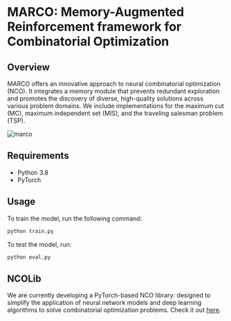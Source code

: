 # MARCO: Memory-Augmented Reinforcement framework for Combinatorial Optimization

## Overview
MARCO offers an innovative approach to neural combinatorial optimization (NCO). It integrates a memory module that prevents redundant exploration and promotes the discovery of diverse, high-quality solutions across various problem domains. We include implementations for the maximum cut (MC), maximum independent set (MIS), and the traveling salesman problem (TSP).

![marco](marco.png)

## Requirements

* Python 3.8
* PyTorch

## Usage

To train the model, run the following command:

```bash
python train.py
```

To test the model, run:

```bash
python eval.py
```

## NCOLib
We are currently developing a PyTorch-based NCO library: designed to simplify the application of neural network models and deep learning algorithms to solve combinatorial optimization problems. Check it out
[here](https://github.com/TheLeprechaun25/NCOLib).
